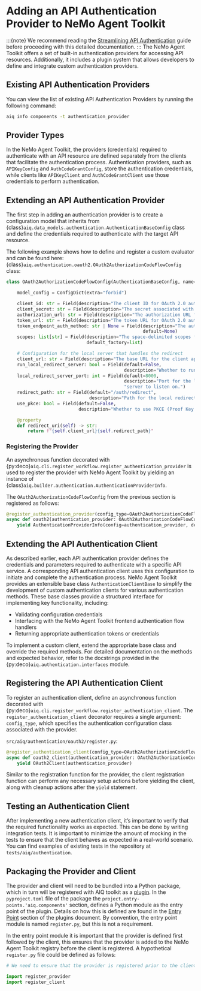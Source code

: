 <!--
SPDX-FileCopyrightText: Copyright (c) 2025, NVIDIA CORPORATION & AFFILIATES. All rights reserved.
SPDX-License-Identifier: Apache-2.0

Licensed under the Apache License, Version 2.0 (the "License");
you may not use this file except in compliance with the License.
You may obtain a copy of the License at

http://www.apache.org/licenses/LICENSE-2.0

Unless required by applicable law or agreed to in writing, software
distributed under the License is distributed on an "AS IS" BASIS,
WITHOUT WARRANTIES OR CONDITIONS OF ANY KIND, either express or implied.
See the License for the specific language governing permissions and
limitations under the License.
-->

# Adding an API Authentication Provider to NeMo Agent Toolkit
:::{note}
We recommend reading the [Streamlining API Authentication](../reference/api-authentication.md) guide before proceeding with
this detailed documentation.
:::
The NeMo Agent Toolkit offers a set of built-in authentication providers for accessing API resources. Additionally, it includes
a plugin system that allows developers to define and integrate custom authentication providers.

## Existing API Authentication Providers
You can view the list of existing API Authentication Providers by running the following command:
```bash
aiq info components -t authentication_provider
```

## Provider Types
In the NeMo Agent Toolkit, the providers (credentials) required to authenticate with an API resource are defined separately
from the clients that facilitate the authentication process. Authentication providers, such as `APIKeyConfig` and
`AuthCodeGrantConfig`, store the authentication credentials, while clients like `APIKeyClient` and
`AuthCodeGrantClient` use those credentials to perform authentication.

## Extending an API Authentication Provider
The first step in adding an authentication provider is to create a configuration model that inherits from
{class}`aiq.data_models.authentication.AuthenticationBaseConfig` class and define the credentials required to
authenticate with the target API resource.

The following example shows how to define and register a custom evaluator and can be found here:
{class}`aiq.authentication.oauth2.OAuth2AuthorizationCodeFlowConfig` class:
```python
class OAuth2AuthorizationCodeFlowConfig(AuthenticationBaseConfig, name="oauth2_authorization_code"):

    model_config = ConfigDict(extra="forbid")

    client_id: str = Field(description="The client ID for OAuth 2.0 authentication.")
    client_secret: str = Field(description="The secret associated with the client_id.")
    authorization_url: str = Field(description="The authorization URL for OAuth 2.0 authentication.")
    token_url: str = Field(description="The token URL for OAuth 2.0 authentication.")
    token_endpoint_auth_method: str | None = Field(description="The authentication method for the token endpoint.",
                                                   default=None)
    scopes: list[str] = Field(description="The space-delimited scopes for OAuth 2.0 authentication.",
                              default_factory=list)

    # Configuration for the local server that handles the redirect
    client_url: str = Field(description="The base URL for the client application.", default="http://localhost:8000")
    run_local_redirect_server: bool = Field(default=False,
                                            description="Whether to run a local server to handle the redirect URI.")
    local_redirect_server_port: int = Field(default=8000,
                                            description="Port for the local redirect "
                                            "server to listen on.")
    redirect_path: str = Field(default="/auth/redirect",
                               description="Path for the local redirect server to handle the callback.")
    use_pkce: bool = Field(default=False,
                           description="Whether to use PKCE (Proof Key for Code Exchange) in the OAuth 2.0 flow.")

    @property
    def redirect_uri(self) -> str:
        return f"{self.client_url}{self.redirect_path}"
```

### Registering the Provider
An asynchronous function decorated with {py:deco}`aiq.cli.register_workflow.register_authentication_provider` is used to
register the provider with NeMo Agent Toolkit by yielding an instance of
{class}`aiq.builder.authentication.AuthenticationProviderInfo`.

The `OAuth2AuthorizationCodeFlowConfig` from the previous section is registered as follows:
```python
@register_authentication_provider(config_type=OAuth2AuthorizationCodeFlowConfig)
async def oauth2(authentication_provider: OAuth2AuthorizationCodeFlowConfig, builder: Builder):
    yield AuthenticationProviderInfo(config=authentication_provider, description="OAuth 2.0 authentication provider.")
```
## Extending the API Authentication Client
As described earlier, each API authentication provider defines the credentials and parameters required to authenticate
with a specific API service. A corresponding API authentication client uses this configuration to initiate and
complete the authentication process. NeMo Agent Toolkit provides an extensible base class `AuthenticationClientBase`
to simplify the development of custom authentication clients for various authentication methods.
 These base classes provide a structured interface for implementing key functionality, including:
- Validating configuration credentials
- Interfacing with the NeMo Agent Toolkit frontend authentication flow handlers
- Returning appropriate authentication tokens or credentials

To implement a custom client, extend the appropriate base class and override the required methods. For detailed
documentation on the methods and expected behavior, refer to the docstrings provided in the
{py:deco}`aiq.authentication.interfaces` module.

## Registering the API Authentication Client
To register an authentication client, define an asynchronous function decorated
with {py:deco}`aiq.cli.register_workflow.register_authentication_client`. The `register_authentication_client`
decorator requires a single argument: `config_type`, which specifies the authentication configuration class associated
with the provider.

`src/aiq/authentication/oauth2/register.py`:
```python
@register_authentication_client(config_type=OAuth2AuthorizationCodeFlowConfig)
async def oauth2_client(authentication_provider: OAuth2AuthorizationCodeFlowConfig, builder: Builder):
    yield OAuth2Client(authentication_provider)
```
Similar to the registration function for the provider, the client registration function can perform any necessary setup
actions before yielding the client, along with cleanup actions after the `yield` statement.

## Testing an Authentication Client
After implementing a new authentication client, it’s important to verify that the required functionality works as
expected. This can be done by writing integration tests. It is important to minimize the amount of mocking in the tests
to ensure that the client behaves as expected in a real-world scenario. You can find examples of existing tests in the repository 
at `tests/aiq/authentication`. 

## Packaging the Provider and Client

The provider and client will need to be bundled into a Python package, which in turn will be registered with AIQ
toolkit as a [plugin](../extend/plugins.md). In the `pyproject.toml` file of the package the
`project.entry-points.'aiq.components'` section, defines a Python module as the entry point of the plugin. Details on
how this is defined are found in the [Entry Point](../extend/plugins.md#entry-point) section of the plugins document.
By convention, the entry point module is named `register.py`, but this is not a requirement.

In the entry point module it is important that the provider is defined first followed by the client, this ensures that
the provider is added to the NeMo Agent Toolkit registry before the client is registered. A hypothetical `register.py` file
could be defined as follows:

```python
# We need to ensure that the provider is registered prior to the client

import register_provider
import register_client
```